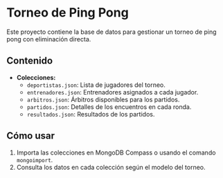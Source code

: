 # Torneo de Ping Pong

Este proyecto contiene la base de datos para gestionar un torneo de ping pong con eliminación directa.

## Contenido

- **Colecciones:**
  - `deportistas.json`: Lista de jugadores del torneo.
  - `entrenadores.json`: Entrenadores asignados a cada jugador.
  - `arbitros.json`: Árbitros disponibles para los partidos.
  - `partidos.json`: Detalles de los encuentros en cada ronda.
  - `resultados.json`: Resultados de los partidos.

## Cómo usar
1. Importa las colecciones en MongoDB Compass o usando el comando `mongoimport`.
2. Consulta los datos en cada colección según el modelo del torneo.
